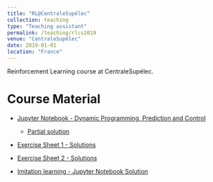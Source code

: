 ```yaml
---
title: "RL@CentraleSupélec"
collection: teaching
type: "Teaching assistant"
permalink: /teaching/rlcs2019
venue: "CentraleSupélec"
date: 2019-01-01
location: "France"
---
```


Reinforcement Learning course at CentraleSupélec.


Course Material
=======================

* [Jupyter Notebook - Dynamic Programming, Prediction and Control](https://omardrwch.github.io/files/dynprog_pred_control_20190123.zip)
    * [Partial solution](https://omardrwch.github.io/files/dp_prediction_control_PARTIAL_SOLUTION.ipynb)

* [Exercise Sheet 1 - Solutions](https://omardrwch.github.io/files/solution_td1.pdf)

* [Exercise Sheet 2 - Solutions](https://omardrwch.github.io/files/solution_td2.pdf)

* [Imitation learning - Jupyter Notebook Solution](https://omardrwch.github.io/files/TP_connect4_solution.zip)



